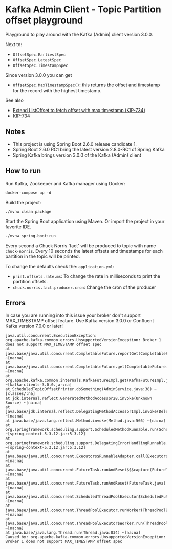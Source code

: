 # Kafka Admin Client - Topic Partition offset playground

Playground to play around with the Kafka (Admin) client version 3.0.0.

Next to:
* `OffsetSpec.EarliestSpec`
* `OffsetSpec.LatestSpec`
* `OffsetSpec.TimestampSpec`

Since version 3.0.0 you can get 
* `OffsetSpec.MaxTimestampSpec()`: this returns the offset and timestamp for the record with the highest timestamp.

See also
* [Extend ListOffset to fetch offset with max timestamp (KIP-734)](https://issues.apache.org/jira/browse/KAFKA-12541)
* [KIP-734](https://cwiki.apache.org/confluence/display/KAFKA/KIP-734%3A+Improve+AdminClient.listOffsets+to+return+timestamp+and+offset+for+the+record+with+the+largest+timestamp)

## Notes

* This project is using Spring Boot 2.6.0 release candidate 1.
* Spring Boot 2.6.0 RC1 bring the latest version 2.8.0-RC1 of Spring Kafka
* Spring Kafka brings version 3.0.0 of the Kafka (Admin) client

## How to run

Run Kafka, Zookeeper and Kafka manager using Docker:

```
docker-compose up -d
```

Build the project:

```
./mvnw clean package
```

Start the Spring Boot application using Maven. Or import the project in your favorite IDE.

```
./mvnw spring-boot:run
```

Every second a Chuck Norris 'fact' will be produced to topic with name `chuck-norris`.
Every 10 seconds the latest offsets and timestamps for each partition in the topic will be printed.

To change the defaults check the: `application.yml`:

* `print.offsets.rate.ms`: To change the rate in milliseconds to print the partition offsets.
* `chuck.norris.fact.producer.cron`: Change the cron of the producer  

## Errors

In case you are running into this issue your broker don't support MAX_TIMESTAMP offset feature.
Use Kafka version 3.0.0 or Confluent Kafka version 7.0.0 or later!

```
java.util.concurrent.ExecutionException: org.apache.kafka.common.errors.UnsupportedVersionException: Broker 1 does not support MAX_TIMESTAMP offset spec
at java.base/java.util.concurrent.CompletableFuture.reportGet(CompletableFuture.java:395) ~[na:na]
at java.base/java.util.concurrent.CompletableFuture.get(CompletableFuture.java:1999) ~[na:na]
at org.apache.kafka.common.internals.KafkaFutureImpl.get(KafkaFutureImpl.java:165) ~[kafka-clients-3.0.0.jar:na]
at ScheduledTopicOffsetPrinter.doSomething(AdminService.java:38) ~[classes/:na]
at jdk.internal.reflect.GeneratedMethodAccessor28.invoke(Unknown Source) ~[na:na]
at java.base/jdk.internal.reflect.DelegatingMethodAccessorImpl.invoke(DelegatingMethodAccessorImpl.java:43) ~[na:na]
at java.base/java.lang.reflect.Method.invoke(Method.java:566) ~[na:na]
at org.springframework.scheduling.support.ScheduledMethodRunnable.run(ScheduledMethodRunnable.java:84) ~[spring-context-5.3.12.jar:5.3.12]
at org.springframework.scheduling.support.DelegatingErrorHandlingRunnable.run(DelegatingErrorHandlingRunnable.java:54) ~[spring-context-5.3.12.jar:5.3.12]
at java.base/java.util.concurrent.Executors$RunnableAdapter.call(Executors.java:515) ~[na:na]
at java.base/java.util.concurrent.FutureTask.runAndReset$$$capture(FutureTask.java:305) ~[na:na]
at java.base/java.util.concurrent.FutureTask.runAndReset(FutureTask.java) ~[na:na]
at java.base/java.util.concurrent.ScheduledThreadPoolExecutor$ScheduledFutureTask.run(ScheduledThreadPoolExecutor.java:305) ~[na:na]
at java.base/java.util.concurrent.ThreadPoolExecutor.runWorker(ThreadPoolExecutor.java:1128) ~[na:na]
at java.base/java.util.concurrent.ThreadPoolExecutor$Worker.run(ThreadPoolExecutor.java:628) ~[na:na]
at java.base/java.lang.Thread.run(Thread.java:834) ~[na:na]
Caused by: org.apache.kafka.common.errors.UnsupportedVersionException: Broker 1 does not support MAX_TIMESTAMP offset spec
```